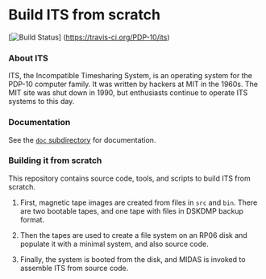 # Build ITS from scratch

[![Build Status](https://travis-ci.org/PDP-10/its.svg?branch=master)]
(https://travis-ci.org/PDP-10/its)

### About ITS

ITS, the Incompatible Timesharing System, is an operating system for
the PDP-10 computer family.  It was written by hackers at MIT in the
1960s.  The MIT site was shut down in 1990, but enthusiasts continue
to operate ITS systems to this day.

### Documentation

See the [`doc` subdirectory](doc) for documentation.

### Building it from scratch

This repository contains source code, tools, and scripts to build ITS
from scratch.

1. First, magnetic tape images are created from files in `src` and
   `bin`.  There are two bootable tapes, and one tape with files in
   DSKDMP backup format.

2. Then the tapes are used to create a file system on an RP06 disk and
   populate it with a minimal system, and also source code.

3. Finally, the system is booted from the disk, and MIDAS is invoked
   to assemble ITS from source code.
